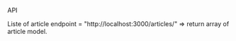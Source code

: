 API

Liste of article endpoint = "http://localhost:3000/articles/" => return array of article model.


